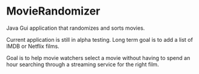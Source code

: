 # MovieRandomizer
Java Gui application that randomizes and sorts movies. 

Current application is still in alpha testing. Long term goal is to add a list of IMDB or Netflix films.

Goal is to help movie watchers select a movie without having to spend an hour searching through a streaming service for the right film. 
